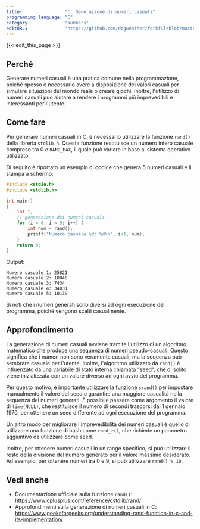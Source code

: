 ```yaml
---
title:                "C: Generazione di numeri casuali"
programming_language: "C"
category:             "Numbers"
editURL:              "https://github.com/dogweather/forkful/blob/master/content/it/c/generating-random-numbers.md"
---
```


{{< edit_this_page >}}

## Perché

Generare numeri casuali è una pratica comune nella programmazione, poiché spesso è necessario avere a disposizione dei valori casuali per simulare situazioni del mondo reale o creare giochi. Inoltre, l'utilizzo di numeri casuali può aiutare a rendere i programmi più imprevedibili e interessanti per l'utente.

## Come fare

Per generare numeri casuali in C, è necessario utilizzare la funzione `rand()` della libreria `stdlib.h`. Questa funzione restituisce un numero intero casuale compreso tra 0 e `RAND_MAX`, il quale può variare in base al sistema operativo utilizzato.

Di seguito è riportato un esempio di codice che genera 5 numeri casuali e li stampa a schermo:

```C
#include <stdio.h>
#include <stdlib.h>

int main()
{
    int i;
    // generazione dei numeri casuali
    for (i = 0; i < 5; i++) {
        int num = rand();
        printf("Numero casuale %d: %d\n", i+1, num);
    }
    return 0;
}
```

Output:

```
Numero casuale 1: 25821
Numero casuale 2: 18040
Numero casuale 3: 7434
Numero casuale 4: 34031
Numero casuale 5: 10139
```

Si noti che i numeri generati sono diversi ad ogni esecuzione del programma, poiché vengono scelti casualmente.

## Approfondimento

La generazione di numeri casuali avviene tramite l'utilizzo di un algoritmo matematico che produce una sequenza di numeri pseudo-casuali. Questo significa che i numeri non sono veramente casuali, ma la sequenza può sembrare casuale per l'utente. Inoltre, l'algoritmo utilizzato da `rand()` è influenzato da una variabile di stato interna chiamata "seed", che di solito viene inizializzata con un valore diverso ad ogni avvio del programma.

Per questo motivo, è importante utilizzare la funzione `srand()` per impostare manualmente il valore del seed e garantire una maggiore casualità nella sequenza dei numeri generati. È possibile passare come argomento il valore di `time(NULL)`, che restituisce il numero di secondi trascorsi dal 1 gennaio 1970, per ottenere un seed differente ad ogni esecuzione del programma.

Un altro modo per migliorare l'imprevedibilità dei numeri casuali è quello di utilizzare una funzione di hash come `rand_r()`, che richiede un parametro aggiuntivo da utilizzare come seed.

Inoltre, per ottenere numeri casuali in un range specifico, si può utilizzare il resto della divisione del numero generato per il valore massimo desiderato. Ad esempio, per ottenere numeri tra 0 e 9, si può utilizzare `rand() % 10`.

## Vedi anche

- Documentazione ufficiale sulla funzione `rand()`: https://www.cplusplus.com/reference/cstdlib/rand/
- Approfondimenti sulla generazione di numeri casuali in C: https://www.geeksforgeeks.org/understanding-rand-function-in-c-and-its-implementation/